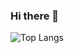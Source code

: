 ### Hi there 👋
<!--![GitHub stats](https://github-readme-stats.vercel.app/api?username=viktartolstsik&count_private=true)-->
![Top Langs](https://github-readme-stats.vercel.app/api/top-langs/?username=viktartolstsik)

<!--
**ViktarTolstsik/viktartolstsik** is a ✨ _special_ ✨ repository because its `README.md` (this file) appears on your GitHub profile.

Here are some ideas to get you started:

- 🔭 I’m currently working on ...
- 🌱 I’m currently learning ...
- 👯 I’m looking to collaborate on ...
- 🤔 I’m looking for help with ...
- 📫 How to reach me: ...
- ⚡ Fun fact: ...
-->
